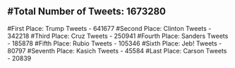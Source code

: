 #Total Number of Tweets: 1673280 
---
#First Place: Trump Tweets - 641677
#Second Place: Clinton Tweets - 342218
#Third Place: Cruz Tweets - 250941
#Fourth Place: Sanders Tweets - 185878
#Fifth Place: Rubio Tweets - 105346
#Sixth Place: Jeb! Tweets - 80797
#Seventh Place: Kasich Tweets - 45584
#Last Place: Carson Tweets - 20839
